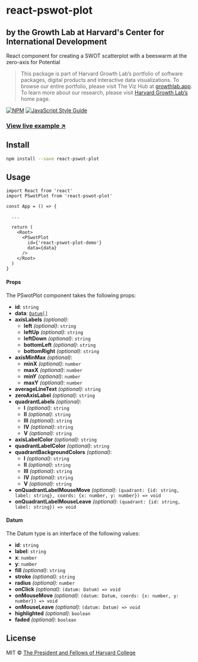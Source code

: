 # react-pswot-plot

## by the Growth Lab at Harvard's Center for International Development

React component for creating a SWOT scatterplot with a beeswarm at the zero-axis for Potential

> This package is part of Harvard Growth Lab’s portfolio of software packages, digital products and interactive data visualizations. To browse our entire portfolio, please visit The Viz Hub at [growthlab.app](https://growthlab.app/). To learn more about our research, please visit [Harvard Growth Lab’s](https://growthlab.cid.harvard.edu/) home page.


[![NPM](https://img.shields.io/npm/v/react-pswot-plot.svg)](https://www.npmjs.com/package/react-pswot-plot) [![JavaScript Style Guide](https://img.shields.io/badge/code_style-standard-brightgreen.svg)](https://standardjs.com)

### [View live example ↗](https://cid-harvard.github.io/react-pswot-plot/)

## Install

```bash
npm install --save react-pswot-plot
```

## Usage

```tsx
import React from 'react'
import PSwotPlot from 'react-pswot-plot'

const App = () => {

  ...

  return (
    <Root>
      <PSwotPlot
        id={'react-pswot-plot-demo'}
        data={data}
      />
    </Root>
  )
}
```


<a name="props"/>

#### Props

The PSwotPlot component takes the following props:

- **id**: `string`
- **data**: [`Datum[]`](#datum)
- **axisLabels** *(optional)*:
  - **left** *(optional)*: `string`
  - **leftUp** *(optional)*: `string`
  - **leftDown** *(optional)*: `string`
  - **bottomLeft** *(optional)*: `string`
  - **bottomRight** *(optional)*: `string`
- **axisMinMax** *(optional)*:
  - **minX** *(optional)*: `number`
  - **maxX** *(optional)*: `number`
  - **minY** *(optional)*: `number`
  - **maxY** *(optional)*: `number`
- **averageLineText** *(optional)*: `string`
- **zeroAxisLabel** *(optional)*: `string`
- **quadrantLabels** *(optional)*:
  - **I** *(optional)*: `string`
  - **II** *(optional)*: `string`
  - **III** *(optional)*: `string`
  - **IV** *(optional)*: `string`
  - **V** *(optional)*: `string`
- **axisLabelColor** *(optional)*: `string`
- **quadrantLabelColor** *(optional)*: `string`
- **quadrantBackgroundColors** *(optional)*:
  - **I** *(optional)*: `string`
  - **II** *(optional)*: `string`
  - **III** *(optional)*: `string`
  - **IV** *(optional)*: `string`
  - **V** *(optional)*: `string`
- **onQuadrantLabelMouseMove** *(optional)*: `(quadrant: {id: string, label: string}, coords: {x: number, y: number}) => void`
- **onQuadrantLabelMouseLeave** *(optional)*: `(quadrant: {id: string, label: string}) => void`

<a name="datum"/>

#### Datum

The Datum type is an interface of the following values:

- **id**: `string`
- **label**: `string`
- **x**: `number`
- **y**: `number`
- **fill** *(optional)*: `string`
- **stroke** *(optional)*: `string`
- **radius** *(optional)*: `number`
- **onClick** *(optional)*: `(datum: Datum) => void`
- **onMouseMove** *(optional)*: `(datum: Datum, coords: {x: number, y: number}) => void`
- **onMouseLeave** *(optional)*: `(datum: Datum) => void`
- **highlighted** *(optional)*: `boolean`
- **faded** *(optional)*: `boolean`

## License

MIT © [The President and Fellows of Harvard College](https://www.harvard.edu/)
